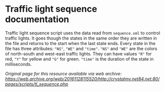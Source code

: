# Traffic light sequence documentation

Traffic light sequence script uses the data read from `sequence.xml` to control traffic lights. It goes though the states in the same order they are written in the file and returns to the start when the last state ends. Every state in the file has three attributes: `"NS"`, `"WE"` and `"time"`. `"NS"` and `"WE"` are the colors of north-south and west-east traffic lights. They can have values `"R"` for red, `"Y"` for yellow and `"G"` for green. `"time"` is the duration of the state in milliseconds.

*Original page for this resource available via web archive: https://web.archive.org/web/20161128115520/http://crystalmv.net84.net:80/pages/scripts/tl_sequence.php*
